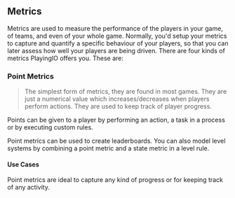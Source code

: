 ## Metrics

Metrics are used to measure the performance of the players in your game, of teams, and even of your whole game. Normally, you'd setup your metrics to capture and quantify a specific behaviour of your players, so that you can later assess how well your players are being driven. There are four kinds of metrics PlayingIO offers you. These are:

### Point Metrics

> The simplest form of metrics, they are found in most games. They are just a numerical value which increases/decreases when players perform actions. They are used to keep track of player progress.

Points can be given to a player by performing an action, a task in a process or by executing custom rules.

Point metrics can be used to create leaderboards. You can also model level systems by combining a point metric and a state metric in a level rule.

#### Use Cases

Point metrics are ideal to capture any kind of progress or for keeping track of any activity.